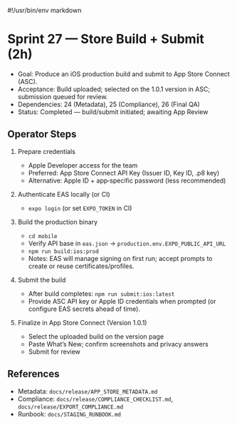 #!/usr/bin/env markdown
# Sprint 27 — Store Build + Submit (2h)

- Goal: Produce an iOS production build and submit to App Store Connect (ASC).
- Acceptance: Build uploaded; selected on the 1.0.1 version in ASC; submission queued for review.
- Dependencies: 24 (Metadata), 25 (Compliance), 26 (Final QA)
- Status: Completed — build/submit initiated; awaiting App Review

## Operator Steps
1) Prepare credentials
   - Apple Developer access for the team
   - Preferred: App Store Connect API Key (Issuer ID, Key ID, .p8 key)
   - Alternative: Apple ID + app‑specific password (less recommended)

2) Authenticate EAS locally (or CI)
   - `expo login` (or set `EXPO_TOKEN` in CI)

3) Build the production binary
   - `cd mobile`
   - Verify API base in `eas.json` → `production.env.EXPO_PUBLIC_API_URL`
   - `npm run build:ios:prod`
   - Notes: EAS will manage signing on first run; accept prompts to create or reuse certificates/profiles.

4) Submit the build
   - After build completes: `npm run submit:ios:latest`
   - Provide ASC API key or Apple ID credentials when prompted (or configure EAS secrets ahead of time).

5) Finalize in App Store Connect (Version 1.0.1)
   - Select the uploaded build on the version page
   - Paste What’s New; confirm screenshots and privacy answers
   - Submit for review

## References
- Metadata: `docs/release/APP_STORE_METADATA.md`
- Compliance: `docs/release/COMPLIANCE_CHECKLIST.md`, `docs/release/EXPORT_COMPLIANCE.md`
- Runbook: `docs/STAGING_RUNBOOK.md`
